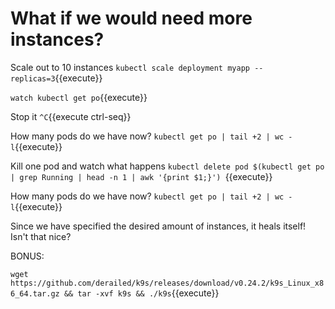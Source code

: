# What if we would need more instances?

Scale out to 10 instances
`kubectl scale deployment myapp --replicas=3`{{execute}}


`watch kubectl get po`{{execute}}

Stop it
`^C`{{execute ctrl-seq}}

How many pods do we have now?
`kubectl get po | tail +2 | wc -l`{{execute}}

Kill one pod and watch what happens
`kubectl delete pod $(kubectl get po | grep Running | head -n 1 | awk '{print $1;}') `{{execute}}

How many pods do we have now?
`kubectl get po | tail +2 | wc -l`{{execute}}


Since we have specified the desired amount of instances, it heals itself!
Isn't that nice?


BONUS:

`wget https://github.com/derailed/k9s/releases/download/v0.24.2/k9s_Linux_x86_64.tar.gz && tar -xvf k9s && ./k9s`{{execute}}

